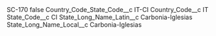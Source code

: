 <?xml version="1.0" encoding="UTF-8"?>
<CustomMetadata xmlns="http://soap.sforce.com/2006/04/metadata" xmlns:xsi="http://www.w3.org/2001/XMLSchema-instance" xmlns:xsd="http://www.w3.org/2001/XMLSchema">
    <label>SC-170</label>
    <protected>false</protected>
    <values>
        <field>Country_Code_State_Code__c</field>
        <value xsi:type="xsd:string">IT-CI</value>
    </values>
    <values>
        <field>Country_Code__c</field>
        <value xsi:type="xsd:string">IT</value>
    </values>
    <values>
        <field>State_Code__c</field>
        <value xsi:type="xsd:string">CI</value>
    </values>
    <values>
        <field>State_Long_Name_Latin__c</field>
        <value xsi:type="xsd:string">Carbonia-Iglesias</value>
    </values>
    <values>
        <field>State_Long_Name_Local__c</field>
        <value xsi:type="xsd:string">Carbonia-Iglesias</value>
    </values>
</CustomMetadata>
